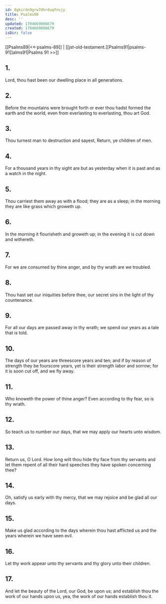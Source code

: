 ```yaml
---
id: 8gkirdn9grw7dhrduqfnvjy
title: Psalms90
desc: ''
updated: 1704669006679
created: 1704669006679
isDir: false
---
```

[[Psalms89|<<-psalms-89]] | [[jst-old-testament.[[Psalms91|psalms-91]]alms91|Psalms 91 >>]]
## 1.
Lord, thou hast been our dwelling place in all generations.
## 2.
Before the mountains were brought forth or ever thou hadst formed the earth and the world, even from everlasting to everlasting, thou art God.
## 3.
Thou turnest man to destruction and sayest, Return, ye children of men.
## 4.
For a thousand years in thy sight are but as yesterday when it is past and as a watch in the night.
## 5.
Thou carriest them away as with a flood; they are as a sleep; in the morning they are like grass which groweth up.
## 6.
In the morning it flourisheth and groweth up; in the evening it is cut down and withereth.
## 7.
For we are consumed by thine anger, and by thy wrath are we troubled.
## 8.
Thou hast set our iniquities before thee, our secret sins in the light of thy countenance.
## 9.
For all our days are passed away in thy wrath; we spend our years as a tale that is told.
## 10.
The days of our years are threescore years and ten; and if by reason of strength they be fourscore years, yet is their strength labor and sorrow; for it is soon cut off, and we fly away.
## 11.
Who knoweth the power of thine anger? Even according to thy fear, so is thy wrath.
## 12.
So teach us to number our days, that we may apply our hearts unto wisdom.
## 13.
Return us, O Lord. How long wilt thou hide thy face from thy servants and let them repent of all their hard speeches they have spoken concerning thee?
## 14.
Oh, satisfy us early with thy mercy, that we may rejoice and be glad all our days.
## 15.
Make us glad according to the days wherein thou hast afflicted us and the years wherein we have seen evil.
## 16.
Let thy work appear unto thy servants and thy glory unto their children.
## 17.
And let the beauty of the Lord, our God, be upon us; and establish thou the work of our hands upon us, yea, the work of our hands establish thou it.

